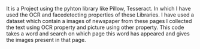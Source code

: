 It is a Project using the pyhton library like Pillow, Tesseract. In which I have used the OCR and facedetecting properties of these Libraries. I have used a dataset which contain a 
images of newspaper from these pages I collected the text using OCR property and picture using other property. This code takes a word and search on which page this word has appeared
and gives the images present in that page.
